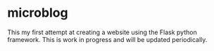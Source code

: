 # microblog
This my first attempt at creating a website using the Flask python framework. This is work in progress and will be updated periodically.
